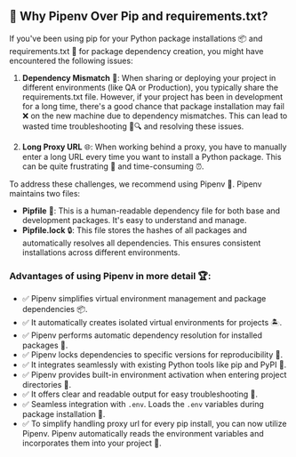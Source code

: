 ## 🤔 Why Pipenv Over Pip and requirements.txt? 

If you've been using pip for your Python package installations 📦 and requirements.txt 📜 for package dependency creation, you might have encountered the following issues:

1. **Dependency Mismatch** 🧩: When sharing or deploying your project in different environments (like QA or Production), you typically share the requirements.txt file. However, if your project has been in development for a long time, there's a good chance that package installation may fail ❌ on the new machine due to dependency mismatches. This can lead to wasted time troubleshooting 🔧🔍 and resolving these issues.

2. **Long Proxy URL** 🌐: When working behind a proxy, you have to manually enter a long URL every time you want to install a Python package. This can be quite frustrating 😤 and time-consuming ⏰.

To address these challenges, we recommend using Pipenv 🎁. Pipenv maintains two files:

- **Pipfile** 📄: This is a human-readable dependency file for both base and development packages. It's easy to understand and manage.
- **Pipfile.lock** 🔒: This file stores the hashes of all packages and automatically resolves all dependencies. This ensures consistent installations across different environments.

### Advantages of using Pipenv in more detail 🏆:

- ✅ Pipenv simplifies virtual environment management and package dependencies 📦. 
- ✅ It automatically creates isolated virtual environments for projects 🏝️.
- ✅ Pipenv performs automatic dependency resolution for installed packages 🔗.
- ✅ Pipenv locks dependencies to specific versions for reproducibility 🔐.
- ✅ It integrates seamlessly with existing Python tools like pip and PyPI 🤝.
- ✅ Pipenv provides built-in environment activation when entering project directories 🚪.
- ✅ It offers clear and readable output for easy troubleshooting 📖.
- ✅ Seamless integration with `.env`. Loads the `.env` variables during package installation 🔄.
- ✅ To simplify handling proxy url for every pip install, you can now utilize Pipenv. Pipenv automatically reads the environment variables and incorporates them into your project 🎉.
